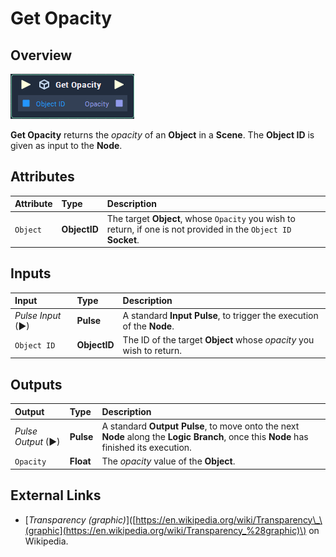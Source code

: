 # Get Opacity

## Overview

![The Get Opacity Node.](../../../.gitbook/assets/get-opacity.png)

**Get Opacity** returns the _opacity_ of an **Object** in a **Scene**. The **Object ID** is given as input to the **Node**.

## Attributes

| Attribute | Type | Description |
| :--- | :--- | :--- |
| `Object` | **ObjectID** | The target **Object**, whose `Opacity` you wish to return, if one is not provided in the `Object ID` **Socket**. |

## Inputs

| Input | Type | Description |
| :--- | :--- | :--- |
| _Pulse Input_ \(►\) | **Pulse** | A standard **Input Pulse**, to trigger the execution of the **Node**. |
| `Object ID` | **ObjectID** | The ID of the target **Object** whose _opacity_ you wish to return. |

## Outputs

| Output | Type | Description |
| :--- | :--- | :--- |
| _Pulse Output_ \(►\) | **Pulse** | A standard **Output Pulse**, to move onto the next **Node** along the **Logic Branch**, once this **Node** has finished its execution. |
| `Opacity` | **Float** | The _opacity_ value of the **Object**. |

## External Links

* \[_Transparency \(graphic\)_\]\([https://en.wikipedia.org/wiki/Transparency\_\(graphic](https://en.wikipedia.org/wiki/Transparency_%28graphic)\) on Wikipedia.


